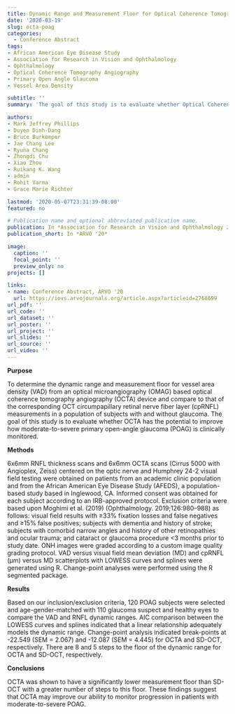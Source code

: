 ```yaml
---
title: Dynamic Range and Measurement Floor for Optical Coherence Tomography Angiography in Glaucoma
date: '2020-03-19'
slug: octa-poag
categories:
  - Conference Abstract
tags:
- African American Eye Disease Study
- Association for Research in Vision and Ophthalmology
- Ophthalmology
- Optical Coherence Tomography Angiography
- Primary Open Angle Glaucoma
- Vessel Area Density

subtitle: ''
summary: 'The goal of this study is to evaluate whether Optical Coherence Tomography Angiography (OCTA) has the potential to improve how moderate-to-severe primary open-angle glaucoma (POAG) is clinically monitored.'

authors:
- Mark Jeffrey Phillips
- Duyen Dinh-Dang
- Bruce Burkemper
- Jae Chang Lee
- Ryuna Chang
- Zhongdi Chu
- Xiao Zhou
- Ruikang K. Wang
- admin
- Rohit Varma
- Grace Marie Richter

lastmod: '2020-05-07T23:31:39-08:00'
featured: no

# Publication name and optional abbreviated publication name.
publication: In *Association for Research in Vision and Ophthalmology 2020 Annual Meeting*
publication_short: In *ARVO '20*

image:
  caption: ''
  focal_point: ''
  preview_only: no
projects: []

links:
- name: Conference Abstract, ARVO '20
  url: https://iovs.arvojournals.org/article.aspx?articleid=2768699
url_pdf: ''
url_code: ''
url_dataset: ''
url_poster: ''
url_project: ''
url_slides: ''
url_source: ''
url_video: ''
---
```


**Purpose**

To determine the dynamic range and measurement floor for vessel area density (VAD) from an optical microangiography (OMAG) based optical coherence tomography angiography (OCTA) device and compare to that of the corresponding OCT circumpapillary retinal nerve fiber layer (cpRNFL) measurements in a population of subjects with and without glaucoma. The goal of this study is to evaluate whether OCTA has the potential to improve how moderate-to-severe primary open-angle glaucoma (POAG) is clinically monitored.

**Methods**

6x6mm RNFL thickness scans and 6x6mm OCTA scans (Cirrus 5000 with Angioplex, Zeiss) centered on the optic nerve and Humphrey 24-2 visual field testing were obtained on patients from an academic clinic population and from the African American Eye Disease Study (AFEDS), a population-based study based in Inglewood, CA. Informed consent was obtained for each subject according to an IRB-approved protocol. Exclusion criteria were based upon Moghimi et al. (2019) (Ophthalmology. 2019;126:980–988) as follows: visual field results with ≥33% fixation losses and false negatives and ≥15% false positives; subjects with dementia and history of stroke; subjects with comorbid narrow angles and history of other retinopathies and ocular trauma; and cataract or glaucoma procedure <3 months prior to study date. ONH images were graded according to a custom image quality grading protocol. VAD versus visual field mean deviation (MD) and cpRNFL (µm) versus MD scatterplots with LOWESS curves and splines were generated using R. Change-point analyses were performed using the R segmented package.

**Results**

Based on our inclusion/exclusion criteria, 120 POAG subjects were selected and age-gender-matched with 110 glaucoma suspect and healthy eyes to compare the VAD and RNFL dynamic ranges. AIC comparison between the LOWESS curves and splines indicated that a linear relationship adequately models the dynamic range. Change-point analysis indicated break-points at -22.549 (SEM = 2.067) and -12.087 (SEM = 4.445) for OCTA and SD-OCT, respectively. There are 8 and 5 steps to the floor of the dynamic range for OCTA and SD-OCT, respectively.

**Conclusions**

OCTA was shown to have a significantly lower measurement floor than SD-OCT with a greater number of steps to this floor. These findings suggest that OCTA may improve our ability to monitor progression in patients with moderate-to-severe POAG.
